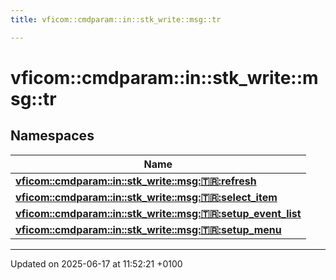 ```yaml
---
title: vficom::cmdparam::in::stk_write::msg::tr

---
```


# vficom::cmdparam::in::stk_write::msg::tr



## Namespaces

| Name           |
| -------------- |
| **[vficom::cmdparam::in::stk_write::msg::tr::refresh](namespacevficom_1_1cmdparam_1_1in_1_1stk__write_1_1msg_1_1tr_1_1refresh.md)**  |
| **[vficom::cmdparam::in::stk_write::msg::tr::select_item](namespacevficom_1_1cmdparam_1_1in_1_1stk__write_1_1msg_1_1tr_1_1select__item.md)**  |
| **[vficom::cmdparam::in::stk_write::msg::tr::setup_event_list](namespacevficom_1_1cmdparam_1_1in_1_1stk__write_1_1msg_1_1tr_1_1setup__event__list.md)**  |
| **[vficom::cmdparam::in::stk_write::msg::tr::setup_menu](namespacevficom_1_1cmdparam_1_1in_1_1stk__write_1_1msg_1_1tr_1_1setup__menu.md)**  |






-------------------------------

Updated on 2025-06-17 at 11:52:21 +0100